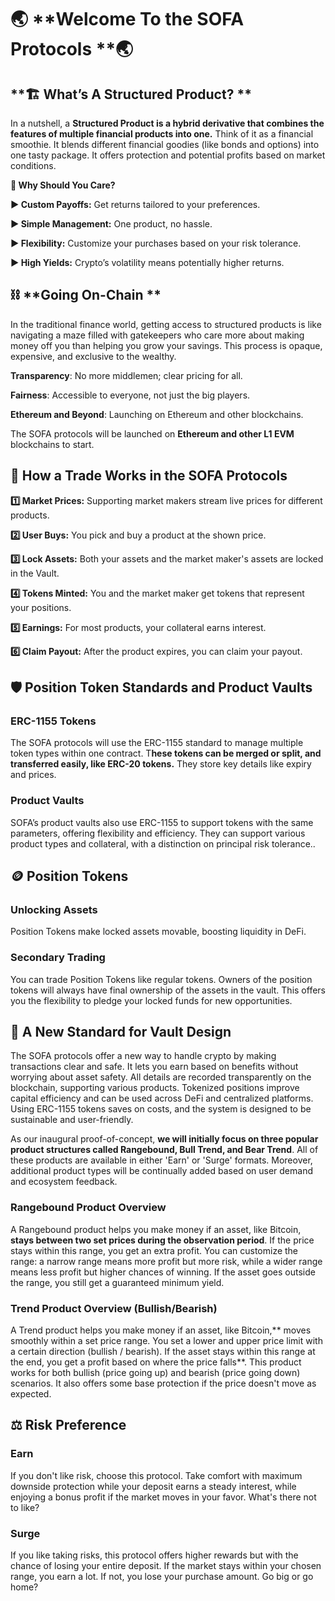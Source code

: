# 🌏 **Welcome To the SOFA Protocols **🌏

## **🏗️ What’s A Structured Product? **

In a nutshell, a **Structured Product is a hybrid derivative that combines the features of multiple financial products into one.** Think of it as a financial smoothie. It blends different financial goodies (like bonds and options) into one tasty package. It offers protection and potential profits based on market conditions.

**🤔 Why Should You Care?**

**▶️ Custom Payoffs:** Get returns tailored to your preferences.

**▶️ Simple Management:** One product, no hassle.

**▶️ Flexibility:** Customize your purchases based on your risk tolerance.

**▶️ High Yields:** Crypto’s volatility means potentially higher returns.

## ⛓️ **Going On-Chain **

In the traditional finance world, getting access to structured products is like navigating a maze filled with gatekeepers who care more about making money off you than helping you grow your savings. This process is opaque, expensive, and exclusive to the wealthy.

**Transparency**: No more middlemen; clear pricing for all.

**Fairness**: Accessible to everyone, not just the big players.

**Ethereum and Beyond**: Launching on Ethereum and other blockchains.

The SOFA protocols will be launched on **Ethereum and other L1 EVM** blockchains to start.

## 🔁 **How a Trade Works in the SOFA Protocols**

**1️⃣ Market Prices:** Supporting market makers stream live prices for different products.

**2️⃣ User Buys:** You pick and buy a product at the shown price.

**3️⃣ Lock Assets:** Both your assets and the market maker's assets are locked in the Vault.

**4️⃣ Tokens Minted:** You and the market maker get tokens that represent your positions.

**5️⃣ Earnings:** For most products, your collateral earns interest.

**6️⃣ Claim Payout:** After the product expires, you can claim your payout.

## 🛡️ **Position Token Standards and Product Vaults**

### ERC-1155 Tokens

The SOFA protocols  will use the ERC-1155 standard to manage multiple token types within one contract. T**hese tokens can be merged or split, and transferred easily, like ERC-20 tokens.** They store key details like expiry and prices.

### Product Vaults

SOFA’s product vaults also use ERC-1155 to support tokens with the same parameters, offering flexibility and efficiency. They can support various product types and collateral, with a distinction on principal risk tolerance..

## 🪙 **Position Tokens**

### Unlocking Assets

Position Tokens make locked assets movable, boosting liquidity in DeFi.

### Secondary Trading

You can trade Position Tokens like regular tokens. Owners of the position tokens will always have final ownership of the assets in the vault. This offers you the flexibility to pledge  your locked funds for new opportunities.

## 🏦 **A New Standard for Vault Design**

The SOFA protocols offer a new way to handle crypto by making transactions clear and safe. It lets you earn based on benefits without worrying about asset safety. All details are recorded transparently on the blockchain, supporting various products. Tokenized positions improve capital efficiency and can be used across DeFi and centralized platforms. Using ERC-1155 tokens saves on costs, and the system is designed to be sustainable and user-friendly.

As our inaugural proof-of-concept, **we will initially focus on three popular product structures called Rangebound, Bull Trend, and Bear Trend**. All of these products are available in either 'Earn' or 'Surge' formats. Moreover, additional product types will be continually added based on user demand and ecosystem feedback.

### Rangebound Product Overview

A Rangebound product helps you make money if an asset, like Bitcoin, **stays between two set prices during the observation period**. If the price stays within this range, you get an extra profit. You can customize the range: a narrow range means more profit but more risk, while a wider range means less profit but higher chances of winning. If the asset  goes outside the range, you still get a guaranteed minimum yield.

### Trend Product Overview (Bullish/Bearish)

A Trend product helps you make money if an asset, like Bitcoin,** moves smoothly within a set price range. You set a lower and upper price limit with a certain direction (bullish / bearish). If the asset stays within this range at the end, you get a profit based on where the price falls**. This product works for both bullish (price going up) and bearish (price going down) scenarios. It also offers some base protection if the price doesn't move as expected.

## ⚖️ **Risk Preference**

### Earn

If you don't like risk, choose this protocol. Take comfort with maximum downside protection while your deposit earns a steady interest, while enjoying a bonus profit if the market moves in your favor. What's there not to like?

### Surge

If you like taking risks, this protocol offers higher rewards but with the chance of losing your entire deposit. If the market stays within your chosen range, you earn a lot. If not, you lose your purchase amount. Go big or go home?
